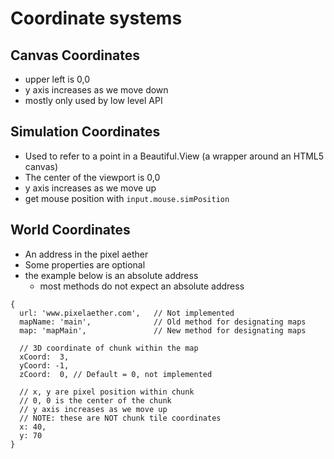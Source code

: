 # Coordinate systems

## Canvas Coordinates

- upper left is 0,0
- y axis increases as we move down
- mostly only used by low level API

## Simulation Coordinates

- Used to refer to a point in a Beautiful.View (a wrapper around an HTML5 canvas)
- The center of the viewport is 0,0
- y axis increases as we move up
- get mouse position with `input.mouse.simPosition`

## World Coordinates

- An address in the pixel aether
- Some properties are optional
- the example below is an absolute address
  - most methods do not expect an absolute address

```
{
  url: 'www.pixelaether.com',   // Not implemented
  mapName: 'main',              // Old method for designating maps
  map: 'mapMain',               // New method for designating maps

  // 3D coordinate of chunk within the map
  xCoord:  3,
  yCoord: -1,
  zCoord:  0, // Default = 0, not implemented

  // x, y are pixel position within chunk
  // 0, 0 is the center of the chunk
  // y axis increases as we move up
  // NOTE: these are NOT chunk tile coordinates
  x: 40,
  y: 70
}
```

